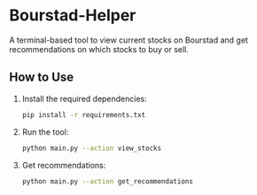 # Bourstad-Helper

A terminal-based tool to view current stocks on Bourstad and get recommendations on which stocks to buy or sell.

## How to Use

1. Install the required dependencies:
   ```bash
   pip install -r requirements.txt
   ```

2. Run the tool:
   ```bash
   python main.py --action view_stocks
   ```

3. Get recommendations:
   ```bash
   python main.py --action get_recommendations
   ```